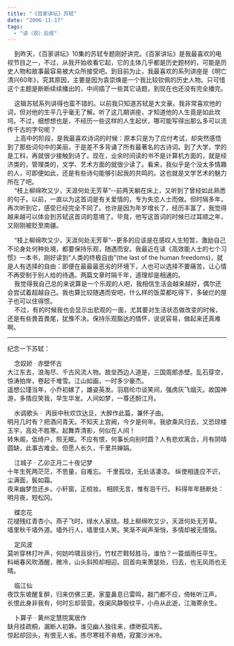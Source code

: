 ```yaml
---
title: "《百家讲坛》苏轼"
date: "2006-11-17"
tags: 
  - "读（观）后感"
---
```


    到昨天，《百家讲坛》10集的苏轼专题刚好讲完。《百家讲坛》是我最喜欢的电视节目之一，不过，从我开始收看它起，它的主体几乎都是历史题材的，可能是历史人物和故事最容易被大众所接受吧。到目前为止，我最喜欢的系列讲座是《明亡清兴60年》，究其原因，主要是因为袁崇焕是一个我比较钦佩的历史人物。只可惜这个主题是断断续续播出的，中间插了一些其它话题，到现在也还没有完全播完。

    这辑苏轼系列讲得也蛮不错的。以前我只知道苏轼是大文豪。我非常喜欢他的词，但对他的生平几乎毫无了解。听了这几期讲座，才知道他的人生竟是如此坎坷。不过，细想想也是，不经历一些这样的人生起伏，哪可能写得出那么多可以流传千古的字句呢？  
    上高中的阶段，是我最喜欢诗词的时候：原本只是为了应付考试，却突然感悟到了那些词句中的美丽，于是差不多背诵了所有最著名的古诗词。到了大学，学的是工科，再就很少接触到诗了。现在，业余时间读的书不是计算机方面的，就是经济类的，管理类的，文学、艺术方面的就很少读了。看来，我似乎是个没太多情趣的人，可即便如此，还是有些诗句能够引起我的共鸣的。这也就是文学艺术的魅力所在了吧。  
    “枝上柳绵吹又少，天涯何处无芳草”--前两天躺在床上，又听到了曾经如此熟悉的句子。以前，一直以为这首词是有关爱情的，专为失恋人士而做。但时隔多年，再次听到它，感受已经完全不同了。也许是因为年岁增长了，经历丰富了，我觉得越来越可以体会到苏轼这首词的意境了。毕竟，他写这首词的时候已过耳顺之年，又刚刚被贬至南疆。

    “枝上柳绵吹又少，天涯何处无芳草”--更多的应该是在感叹人生短暂，激励自己不论身处何种处境，都要保持乐观，随遇而安。我最近在读《高效能人士的七个习惯》一本书，刚好读到“人类的终极自由”(the last of the human freedoms)，就是人有选择的自由：即便在最最最恶劣的环境下，人也可以选择不要痛苦，让心情不再受制于别人给的待遇。两篇文章时隔千年，道理却是相通的。  
    我觉得我自己总的来说算是一个乐观的人吧，我相信生活会越来越好，偶尔还会尝试着超越自己。我也算比较随遇而安吧，什么样的饭菜都吃得下，多破烂的屋子也可以住得惯。  
    不过，有的时候我也会显示出悲观的一面，尤其要对生活状态做改变的时候，还是有些畏首畏尾，犹豫不决。保持乐观豁达的情怀，说说容易，做起来还真难啊。


* * *

纪念一下苏轼：

    念奴娇 · 赤壁怀古  
大江东去，浪淘尽、千古风流人物。故垒西边人道是，三国周郎赤壁。乱石穿空，惊涛拍岸，卷起千堆雪。江山如画，一时多少豪杰。  
遥想公瑾当年，小乔初嫁了，雄姿英发。羽扇纶巾谈笑间，强虏灰飞烟灭。故国神游，多情应笑我，早生华发。人间如梦，一尊还酹江月。

    水调歌头 ·  丙辰中秋欢饮达旦，大醉作此篇，兼怀子由。  
明月几时有？把酒问青天。不知天上宫阙，今夕是何年。我欲乘风归去，又恐琼楼玉宇，高处不胜寒。起舞弄清影，何似在人间！  
转朱阁，低绮户，照无眠。不应有恨，何事长向别时圆？人有悲欢离合，月有阴晴圆缺，此事古难全。但愿人长久，千里共婵娟。

    江城子 · 乙卯正月二十夜记梦  
十年生死两茫茫，不思量，自难忘。 千里孤坟，无处话凄凉。 纵使相逢应不识，尘满面，鬓如霜。  
夜来幽梦忽还乡。小轩窗，正梳妆。 相顾无言，惟有泪千行。 料得年年肠断处：明月夜，短松冈。

    蝶恋花  
花褪残红青杏小。燕子飞时，绿水人家绕。枝上柳绵吹又少，天涯何处无芳草。  
墙里秋千墙外道。墙外行人，墙里佳人笑。笑渐不闻声渐悄，多情却被无情恼。

    定风波  
莫听穿林打叶声，何妨吟啸且徐行。竹杖芒鞋轻胜马，谁怕？一蓑烟雨任平生。  
料峭春风吹酒醒，微冷，山头斜照却相迎。回首向来萧瑟处，归去，也无风雨也无晴。

    临江仙  
夜饮东坡醒复醉，归来仿佛三更。家童鼻息已雷鸣，敲门都不应，倚帐听江声。  
长恨此身非我有，何时忘却营营。夜阑风静彀纹平，小舟从此逝，江海寄余生。

    卜算子 · 黄州定慧院寓居作  
缺月挂疏桐，漏断人初静。谁见幽人独往来，缥缈孤鸿影。  
惊起却回头，有恨无人省。拣尽寒枝不肯栖，寂寞沙洲冷。

